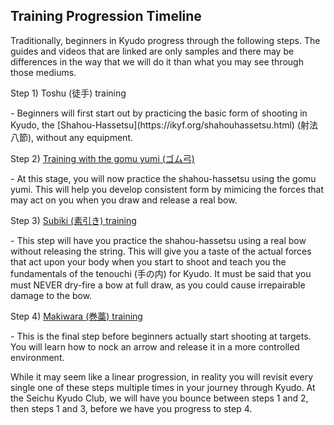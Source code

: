 ## Training Progression Timeline

Traditionally, beginners in Kyudo progress through the following steps. The guides and videos that are linked are only samples and there may be differences in the way that we will do it than what you may see through those mediums.

<dl><dt>Step 1) Toshu (徒手) training</dt></dl>
- Beginners will first start out by practicing the basic form of shooting in Kyudo, the [Shahou-Hassetsu](https://ikyf.org/shahouhassetsu.html) (射法八節), without any equipment.
<dl><dt>Step 2) <a href="https://www.kyudo.jp/improve/">Training with the gomu yumi (ゴム弓)</a></dt></dl>
- At this stage, you will now practice the shahou-hassetsu using the gomu yumi. This will help you develop consistent form by mimicing the forces that may act on you when you draw and release a real bow.
<dl><dt>Step 3) <a href="https://www.kyudo.jp/improve/02.html">Subiki (素引き) training</a></dt></dl>
- This step will have you practice the shahou-hassetsu using a real bow without releasing the string. This will give you a taste of the actual forces that act upon your body when you start to shoot and teach you the fundamentals of the tenouchi (手の内) for Kyudo. It must be said that you must NEVER dry-fire a bow at full draw, as you could cause irrepairable damage to the bow.
<dl><dt>Step 4) <a href="https://www.youtube.com/watch?v=3gu22bnCGHY">Makiwara (巻藁) training</a></dt></dl>
- This is the final step before beginners actually start shooting at targets. You will learn how to nock an arrow and release it in a more controlled environment.

While it may seem like a linear progression, in reality you will revisit every single one of these steps multiple times in your journey through Kyudo. At the Seichu Kyudo Club, we will have you bounce between steps 1 and 2, then steps 1 and 3, before we have you progress to step 4.

